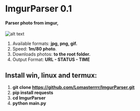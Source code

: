 # ImgurParser 0.1
#### Parser photo from imgur, 
![alt text](https://i.imgur.com/N4wUNp3.png)
1. Available formats: **jpg, png, gif.**
2. Speed: **1m/80 photo**.
3. Downloads photos: **to the root folder.**
4. Output Format: **URL - STATUS - TIME**
## Install win, linux and termux:
1. **git clone https://github.com/Lomasterrrr/ImgurParser.git**
2. **pip install requests**
3. **cd ImgurParser**
4. **python main.py**

